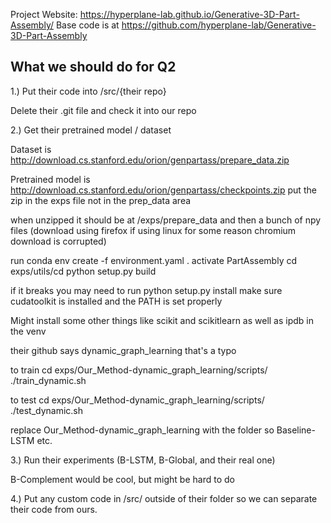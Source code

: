 Project Website: https://hyperplane-lab.github.io/Generative-3D-Part-Assembly/
Base code is at https://github.com/hyperplane-lab/Generative-3D-Part-Assembly

What we should do for Q2
- 

1.) Put their code into /src/{their repo} 
    
Delete their .git file and check it into our repo

2.) Get their pretrained model / dataset

Dataset is http://download.cs.stanford.edu/orion/genpartass/prepare_data.zip

Pretrained model is http://download.cs.stanford.edu/orion/genpartass/checkpoints.zip 
put the zip in the exps file not in the prep_data area 

when unzipped it should be at /exps/prepare_data and then a bunch of npy files
(download using firefox if using linux for some reason chromium download is corrupted)

run 
    conda env create -f environment.yaml
    . activate PartAssembly
    cd exps/utils/cd
    python setup.py build

if it breaks you may need to run python setup.py install
make sure cudatoolkit is installed and the PATH is set properly

Might install some other things like scikit and scikitlearn as well as ipdb in the venv

their github says dynamic_graph_learning that's a typo

to train
 cd exps/Our_Method-dynamic_graph_learning/scripts/
    ./train_dynamic.sh

to test
  cd exps/Our_Method-dynamic_graph_learning/scripts/
    ./test_dynamic.sh

replace Our_Method-dynamic_graph_learning with the folder so Baseline-LSTM etc.

3.) Run their experiments (B-LSTM, B-Global, and their real one)

B-Complement would be cool, but might be hard to do

4.) Put any custom code in /src/ outside of their folder so we can separate their code from ours.
